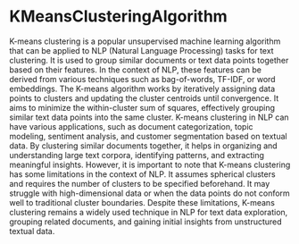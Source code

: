 # KMeansClusteringAlgorithm
K-means clustering is a popular unsupervised machine learning algorithm that can be applied to NLP (Natural Language Processing) tasks for text clustering. It is used to group similar documents or text data points together based on their features. In the context of NLP, these features can be derived from various techniques such as bag-of-words, TF-IDF, or word embeddings. The K-means algorithm works by iteratively assigning data points to clusters and updating the cluster centroids until convergence. It aims to minimize the within-cluster sum of squares, effectively grouping similar text data points into the same cluster. K-means clustering in NLP can have various applications, such as document categorization, topic modeling, sentiment analysis, and customer segmentation based on textual data. By clustering similar documents together, it helps in organizing and understanding large text corpora, identifying patterns, and extracting meaningful insights. However, it is important to note that K-means clustering has some limitations in the context of NLP. It assumes spherical clusters and requires the number of clusters to be specified beforehand. It may struggle with high-dimensional data or when the data points do not conform well to traditional cluster boundaries. Despite these limitations, K-means clustering remains a widely used technique in NLP for text data exploration, grouping related documents, and gaining initial insights from unstructured textual data.
